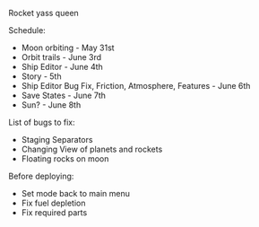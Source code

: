 Rocket yass queen

Schedule:
* Moon orbiting - May 31st
* Orbit trails - June 3rd
* Ship Editor - June 4th
* Story -  5th
* Ship Editor Bug Fix, Friction, Atmosphere, Features - June 6th
* Save States - June 7th
* Sun? - June 8th


List of bugs to fix:
* Staging Separators
* Changing View of planets and rockets
* Floating rocks on moon

Before deploying:
* Set mode back to main menu
* Fix fuel depletion
* Fix required parts